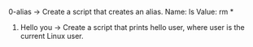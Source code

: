 0-alias -> Create a script that creates an alias. Name: ls Value: rm *
1. Hello you -> Create a script that prints hello user, where user is the current Linux user.
